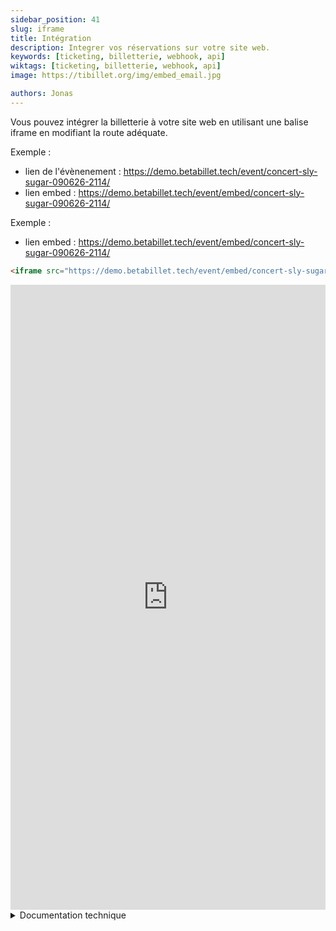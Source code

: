 ```yaml
---
sidebar_position: 41
slug: iframe
title: Intégration
description: Integrer vos réservations sur votre site web.
keywords: [ticketing, billetterie, webhook, api]
wiktags: [ticketing, billetterie, webhook, api]
image: https://tibillet.org/img/embed_email.jpg

authors: Jonas
---
```


Vous pouvez intégrer la billetterie à votre site web en utilisant une balise iframe en modifiant la route adéquate.      

Exemple : 
- lien de l'évènenement : https://demo.betabillet.tech/event/concert-sly-sugar-090626-2114/
- lien embed : https://demo.betabillet.tech/event/embed/concert-sly-sugar-090626-2114/


Exemple : 
- lien embed : https://demo.betabillet.tech/event/embed/concert-sly-sugar-090626-2114/

```html title="iframe"
<iframe src="https://demo.betabillet.tech/event/embed/concert-sly-sugar-090626-2114/" width="100%" height="1000px" frameborder="0"></iframe>
```

<iframe src="https://demo.betabillet.tech/event/embed/concert-sly-sugar-090626-2114/" width="100%" height="1000px" frameborder="0"></iframe>


<details>
<summary>Documentation technique</summary>
Dans "../Front/src/router/routes.js", 2 possibilités :

### 1 - route existante, ajouter un alias :   
```
{
    path: '/event/:slug',
    // si iframe
    alias: '/event/embed/:slug',
    name: 'Event',
    component: () => import(/* webpackChunkName: "Event" */ '../views/Event.vue')
}
```


### 2 - nouvelle route :
```
{
    path: '/event/embed/:slug',
    name: 'Event',
    component: () => import(/* webpackChunkName: "Event" */ '../views/Event.vue')
}
```

### Attention :   
Toutes les urls contenant le mot "embed" sont à utiliser uniquement dans un "iframe".
</details>
